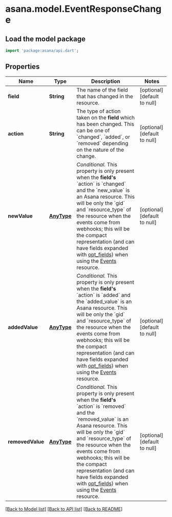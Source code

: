# asana.model.EventResponseChange

## Load the model package
```dart
import 'package:asana/api.dart';
```

## Properties
Name | Type | Description | Notes
------------ | ------------- | ------------- | -------------
**field** | **String** | The name of the field that has changed in the resource. | [optional] [default to null]
**action** | **String** | The type of action taken on the **field** which has been changed.  This can be one of &#x60;changed&#x60;, &#x60;added&#x60;, or &#x60;removed&#x60; depending on the nature of the change. | [optional] [default to null]
**newValue** | [**AnyType**](.md) | *Conditional.* This property is only present when the **field&#39;s** &#x60;action&#x60; is &#x60;changed&#x60; and the &#x60;new_value&#x60; is an Asana resource. This will be only the &#x60;gid&#x60; and &#x60;resource_type&#x60; of the resource when the events come from webhooks; this will be the compact representation (and can have fields expanded with [opt_fields](/docs/input-output-options)) when using the [Events](/docs/asana-events) resource. | [optional] [default to null]
**addedValue** | [**AnyType**](.md) | *Conditional.* This property is only present when the **field&#39;s** &#x60;action&#x60; is &#x60;added&#x60; and the &#x60;added_value&#x60; is an Asana resource. This will be only the &#x60;gid&#x60; and &#x60;resource_type&#x60; of the resource when the events come from webhooks; this will be the compact representation (and can have fields expanded with [opt_fields](/docs/input-output-options)) when using the [Events](/docs/asana-events) resource. | [optional] [default to null]
**removedValue** | [**AnyType**](.md) | *Conditional.* This property is only present when the **field&#39;s** &#x60;action&#x60; is &#x60;removed&#x60; and the &#x60;removed_value&#x60; is an Asana resource. This will be only the &#x60;gid&#x60; and &#x60;resource_type&#x60; of the resource when the events come from webhooks; this will be the compact representation (and can have fields expanded with [opt_fields](/docs/input-output-options)) when using the [Events](/docs/asana-events) resource. | [optional] [default to null]

[[Back to Model list]](../README.md#documentation-for-models) [[Back to API list]](../README.md#documentation-for-api-endpoints) [[Back to README]](../README.md)


